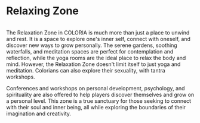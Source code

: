 # Relaxing Zone

<figure><img src="../../../fr/.gitbook/assets/Jeem_a_land_of_endless_possibilities_and_creative_exploration.__bf7712c0-61a6-403f-8ffc-5aad6a2d8fe9.png" alt=""><figcaption></figcaption></figure>

The Relaxation Zone in COLORIA is much more than just a place to unwind and rest. It is a space to explore one's inner self, connect with oneself, and discover new ways to grow personally. The serene gardens, soothing waterfalls, and meditation spaces are perfect for contemplation and reflection, while the yoga rooms are the ideal place to relax the body and mind. However, the Relaxation Zone doesn't limit itself to just yoga and meditation. Colorians can also explore their sexuality, with tantra workshops.

Conferences and workshops on personal development, psychology, and spirituality are also offered to help players discover themselves and grow on a personal level. This zone is a true sanctuary for those seeking to connect with their soul and inner being, all while exploring the boundaries of their imagination and creativity.
